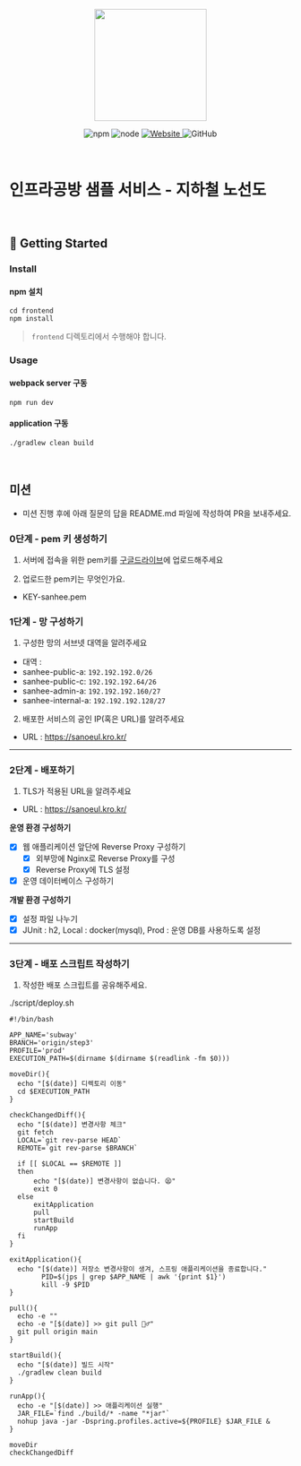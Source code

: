 <p align="center">
    <img width="200px;" src="https://raw.githubusercontent.com/woowacourse/atdd-subway-admin-frontend/master/images/main_logo.png"/>
</p>
<p align="center">
  <img alt="npm" src="https://img.shields.io/badge/npm-%3E%3D%205.5.0-blue">
  <img alt="node" src="https://img.shields.io/badge/node-%3E%3D%209.3.0-blue">
  <a href="https://edu.nextstep.camp/c/R89PYi5H" alt="nextstep atdd">
    <img alt="Website" src="https://img.shields.io/website?url=https%3A%2F%2Fedu.nextstep.camp%2Fc%2FR89PYi5H">
  </a>
  <img alt="GitHub" src="https://img.shields.io/github/license/next-step/atdd-subway-service">
</p>

<br>

# 인프라공방 샘플 서비스 - 지하철 노선도

<br>

## 🚀 Getting Started

### Install
#### npm 설치
```
cd frontend
npm install
```
> `frontend` 디렉토리에서 수행해야 합니다.

### Usage
#### webpack server 구동
```
npm run dev
```
#### application 구동
```
./gradlew clean build
```
<br>

## 미션

* 미션 진행 후에 아래 질문의 답을 README.md 파일에 작성하여 PR을 보내주세요.

### 0단계 - pem 키 생성하기

1. 서버에 접속을 위한 pem키를 [구글드라이브](https://drive.google.com/drive/folders/1dZiCUwNeH1LMglp8dyTqqsL1b2yBnzd1?usp=sharing)에 업로드해주세요

2. 업로드한 pem키는 무엇인가요.
- KEY-sanhee.pem

### 1단계 - 망 구성하기
1. 구성한 망의 서브넷 대역을 알려주세요
- 대역 : 
- sanhee-public-a: `192.192.192.0/26`
- sanhee-public-c: `192.192.192.64/26`
- sanhee-admin-a: `192.192.192.160/27`
- sanhee-internal-a: `192.192.192.128/27`

2. 배포한 서비스의 공인 IP(혹은 URL)를 알려주세요

- URL : https://sanoeul.kro.kr/



---

### 2단계 - 배포하기
1. TLS가 적용된 URL을 알려주세요

- URL : https://sanoeul.kro.kr/

**운영 환경 구성하기**
- [X] 웹 애플리케이션 앞단에 Reverse Proxy 구성하기
    - [X] 외부망에 Nginx로 Reverse Proxy를 구성
    - [X] Reverse Proxy에 TLS 설정
- [X] 운영 데이터베이스 구성하기

**개발 환경 구성하기**
- [X] 설정 파일 나누기
- [X] JUnit : h2, Local : docker(mysql), Prod : 운영 DB를 사용하도록 설정

---

### 3단계 - 배포 스크립트 작성하기

1. 작성한 배포 스크립트를 공유해주세요.

./script/deploy.sh

```shell
#!/bin/bash

APP_NAME='subway'
BRANCH='origin/step3'
PROFILE='prod'
EXECUTION_PATH=$(dirname $(dirname $(readlink -fm $0)))

moveDir(){
  echo "[$(date)] 디렉토리 이동"
  cd $EXECUTION_PATH
}

checkChangedDiff(){
  echo "[$(date)] 변경사항 체크"
  git fetch
  LOCAL=`git rev-parse HEAD`
  REMOTE=`git rev-parse $BRANCH`

  if [[ $LOCAL == $REMOTE ]]
  then
      echo "[$(date)] 변경사항이 없습니다. 😫"
      exit 0
  else
      exitApplication
      pull
      startBuild
      runApp
  fi
}

exitApplication(){
  echo "[$(date)] 저장소 변경사항이 생겨, 스프링 애플리케이션을 종료합니다."
        PID=$(jps | grep $APP_NAME | awk '{print $1}')
        kill -9 $PID
}

pull(){
  echo -e ""
  echo -e "[$(date)] >> git pull 🏃♂️"
  git pull origin main
}

startBuild(){
  echo "[$(date)] 빌드 시작"
  ./gradlew clean build
}

runApp(){
  echo -e "[$(date)] >> 애플리케이션 실행"
  JAR_FILE=`find ./build/* -name "*jar"`
  nohup java -jar -Dspring.profiles.active=${PROFILE} $JAR_FILE &
}

moveDir
checkChangedDiff
```
